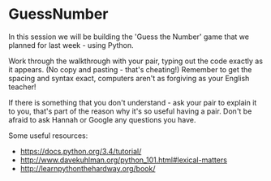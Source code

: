 # GuessNumber
In this session we will be building the 'Guess the Number' game that we planned for last week - using Python. 

Work through the walkthrough with your pair, typing out the code exactly as it appears. (No copy and pasting - that's cheating!) Remember to get the spacing and syntax exact, computers aren't as forgiving as your English teacher! 

If there is something that you don't understand - ask your pair to explain it to you, that's part of the reason why it's so useful having a pair. Don't be afraid to ask Hannah or Google any questions you have.

Some useful resources:
* https://docs.python.org/3.4/tutorial/
* http://www.davekuhlman.org/python_101.html#lexical-matters  
* http://learnpythonthehardway.org/book/
